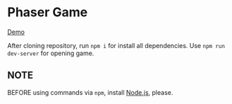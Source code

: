  # Phaser Game
 
 [Demo](https://elated-keller-6ab6ea.netlify.app/)
 
 After cloning repository, run `npm i` for install all dependencies. 
 Use `npm run dev-server` for opening game. 
 
 ## NOTE
 BEFORE using commands via `npm`, install [Node.js](https://nodejs.org), please.
 
